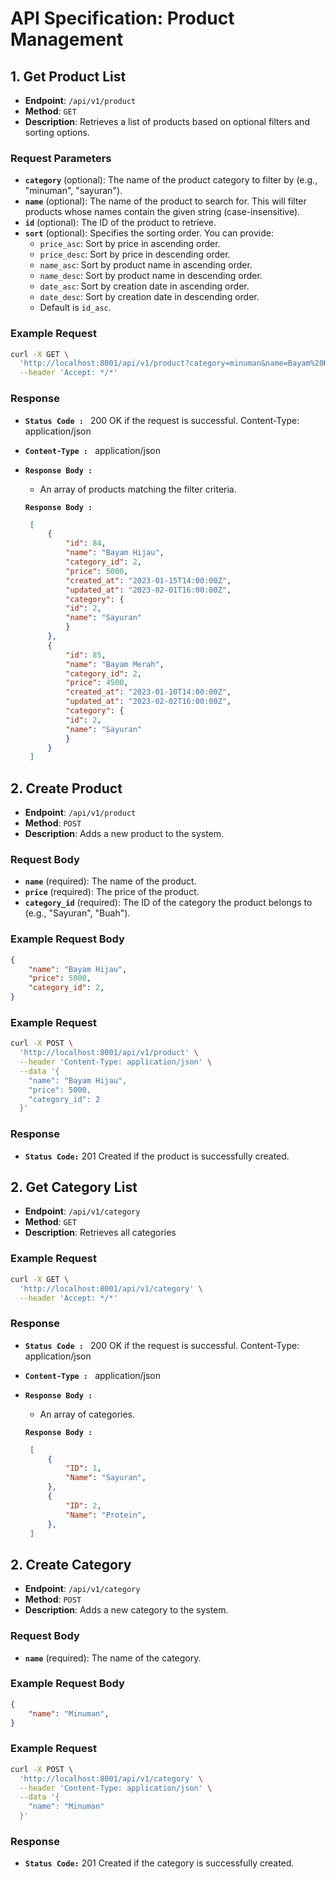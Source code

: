 # API Specification: Product Management

## 1. Get Product List
- **Endpoint**: `/api/v1/product`
- **Method**: `GET`
- **Description**: Retrieves a list of products based on optional filters and sorting options.

### Request Parameters
- **`category`** (optional): The name of the product category to filter by (e.g., "minuman", "sayuran").
- **`name`** (optional): The name of the product to search for. This will filter products whose names contain the given string (case-insensitive).
- **`id`** (optional): The ID of the product to retrieve.
- **`sort`** (optional): Specifies the sorting order. You can provide:
  - `price_asc`: Sort by price in ascending order.
  - `price_desc`: Sort by price in descending order.
  - `name_asc`: Sort by product name in ascending order.
  - `name_desc`: Sort by product name in descending order.
  - `date_asc`: Sort by creation date in ascending order.
  - `date_desc`: Sort by creation date in descending order.
  - Default is `id_asc`.

### Example Request
```bash
curl -X GET \
  'http://localhost:8001/api/v1/product?category=minuman&name=Bayam%20Hijau&id=84&sort=price_desc' \
  --header 'Accept: */*' 
```

### Response
- **`Status Code : `** 200 OK if the request is successful.
Content-Type: application/json
- **`Content-Type : `** application/json
-  **`Response Body : `**
   -  An array of products matching the filter criteria.
   
   **`Response Body : `**
   ```json
    [
        {
            "id": 84,
            "name": "Bayam Hijau",
            "category_id": 2,
            "price": 5000,
            "created_at": "2023-01-15T14:00:00Z",
            "updated_at": "2023-02-01T16:00:00Z",
            "category": {
            "id": 2,
            "name": "Sayuran"
            }
        },
        {
            "id": 85,
            "name": "Bayam Merah",
            "category_id": 2,
            "price": 4500,
            "created_at": "2023-01-10T14:00:00Z",
            "updated_at": "2023-02-02T16:00:00Z",
            "category": {
            "id": 2,
            "name": "Sayuran"
            }
        }
    ]

   ```
## 2. Create Product
- **Endpoint**: `/api/v1/product`
- **Method**: `POST`
- **Description**: Adds a new product to the system.
  
### Request Body
- **`name`** (required): The name of the product.
- **`price`** (required): The price of the product.
- **`category_id`** (required): The ID of the category the product belongs to (e.g., "Sayuran", "Buah").

### Example Request Body
```json
{
    "name": "Bayam Hijau",
    "price": 5000,
    "category_id": 2,
}
```

### Example Request
```bash
curl -X POST \
  'http://localhost:8001/api/v1/product' \
  --header 'Content-Type: application/json' \
  --data '{
    "name": "Bayam Hijau",
    "price": 5000,
    "category_id": 2
  }'
```

### Response
- **`Status Code:`** 201 Created if the product is successfully created.

## 2. Get Category List
- **Endpoint**: `/api/v1/category`
- **Method**: `GET`
- **Description**: Retrieves all categories 

### Example Request
```bash
curl -X GET \
  'http://localhost:8001/api/v1/category' \
  --header 'Accept: */*' 
```

### Response
- **`Status Code : `** 200 OK if the request is successful.
Content-Type: application/json
- **`Content-Type : `** application/json
-  **`Response Body : `**
   -  An array of categories.
   
   **`Response Body : `**
   ```json
    [
        {
            "ID": 1,
            "Name": "Sayuran",
        },
        {
            "ID": 2,
            "Name": "Protein",
        },
    ]

   ```

## 2. Create Category
- **Endpoint**: `/api/v1/category`
- **Method**: `POST`
- **Description**: Adds a new category to the system.
  
### Request Body
- **`name`** (required): The name of the category.

### Example Request Body
```json
{
    "name": "Minuman",
}
```

### Example Request
```bash
curl -X POST \
  'http://localhost:8001/api/v1/category' \
  --header 'Content-Type: application/json' \
  --data '{
    "name": "Minuman"
  }'
```

### Response
- **`Status Code:`** 201 Created if the category is successfully created.